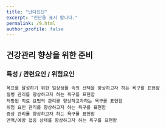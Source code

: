 ```yaml
---
title: "난다진단"
excerpt: "진단을 표시 합니다."
permalink: /9.html
author_profile: false
---
```

## 건강관리 향상을 위한 준비


### 특성 / 관련요인 / 위험요인

>   
            
    목표를 달성하기 위한 일상생활 속의 선택을 향상하고자 하는 욕구를 표현함
    질병 관리를 향상하고자 하는 욕구를 표현함
    처방된 치료 요법의 관리를 향상하고자하는 욕구를 표현함
    위험 요인 관리를 향상하고자 하는 욕구를 표현함
    증상 관리를 향상하고자 하는 욕구를 표현함
    면역/예방 접종 상태를 향상하고자 하는 욕구를 표현함

